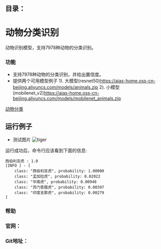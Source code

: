 ## 目录：

# 动物分类识别

动物识别模型，支持7978种动物的分类识别。

### 功能

- 支持7978种动物的分类识别，并给出置信度。
- 提供两个可用模型例子 1). 大模型(resnet50)https://aias-home.oss-cn-beijing.aliyuncs.com/models/animals.zip
  2). 小模型(mobilenet_v2)https://aias-home.oss-cn-beijing.aliyuncs.com/models/mobilenet_animals.zip

[动物分类](https://aias-home.oss-cn-beijing.aliyuncs.com/AIAS/animal_sdk/animals.txt)

## 运行例子

- 测试图片
  ![tiger](https://aias-home.oss-cn-beijing.aliyuncs.com/AIAS/animal_sdk/tiger.jpeg)

运行成功后，命令行应该看到下面的信息:

```text
西伯利亚虎 : 1.0
[INFO ] - [
	class: "西伯利亚虎", probability: 1.00000
	class: "孟加拉虎", probability: 0.02022
	class: "华南虎", probability: 0.00948
	class: "苏门答腊虎", probability: 0.00397
	class: "印度支那虎", probability: 0.00279
]
```

### 帮助

### 官网：

### Git地址：